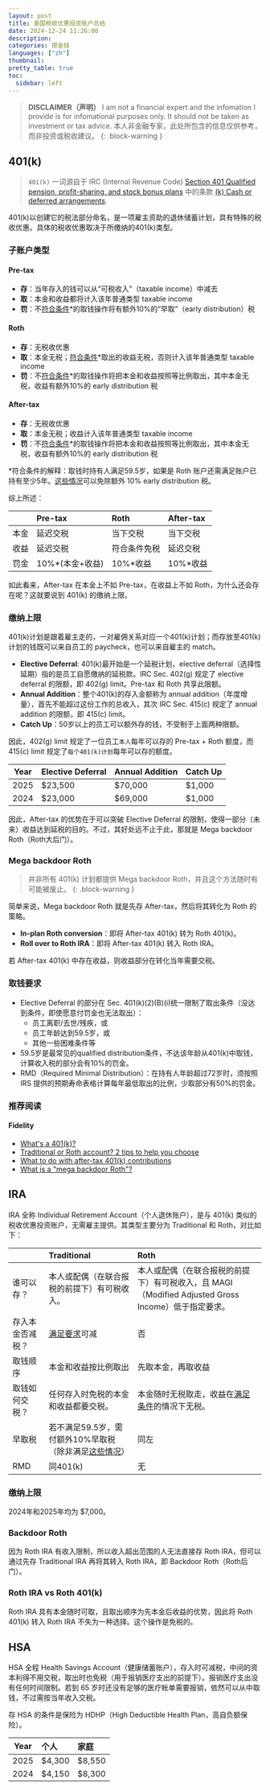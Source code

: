 ```yaml
---
layout: post
title: 美国税收优惠投资账户总结
date: 2024-12-24 11:26:00
description: 
categories: 掷金钱
languages: ["zh"]
thumbnail:
pretty_table: true
toc:
  sidebar: left
---
```


> **DISCLAIMER（声明）**
> I am not a financial expert and the infomation I provide is for infomational purposes only. It should not be taken as investment or tax advice.
> 本人非金融专家，此处所包含的信息仅供参考，而非投资或税收建议。
{: .block-warning }

## 401(k)

> `401(k)` 一词源自于 IRC (Internal Revenue Code) [Section 401 Qualified pension, profit-sharing, and stock bonus plans](https://uscode.house.gov/view.xhtml?hl=false&edition=prelim&req=granuleid%3AUSC-prelim-title26-section401&num=0&saved=%7CZ3JhbnVsZWlkOlVTQy1wcmVsaW0tdGl0bGUyNi1zZWN0aW9uNDAx%7C%7C%7C0%7Cfalse%7Cprelim) 中的条款 [(k) Cash or deferred arrangements](https://bradfordtaxinstitute.com/Endnotes/IRC_Section_401k.pdf).

401(k)以创建它的税法部分命名，是一项雇主资助的退休储蓄计划，具有特殊的税收优惠。具体的税收优惠取决于所缴纳的401(k)类型。

### 子账户类型
#### Pre-tax
- **存**：当年存入的钱可以从“可税收入”（taxable income）中减去
- **取**：本金和收益都将计入该年普通类型 taxable income
- **罚**：不<u>符合条件</u>*的取钱操作将有额外10%的“早取”（early distribution）税


#### Roth
- **存**：无税收优惠
- **取**：本金无税；<u>符合条件</u>*取出的收益无税，否则计入该年普通类型 taxable income
- **罚**：不<u>符合条件</u>*的取钱操作将把本金和收益按照等比例取出，其中本金无税，收益有额外10%的 early distribution 税

#### After-tax
- **存**：无税收优惠
- **取**：本金无税；收益计入该年普通类型 taxable income
- **罚**：不<u>符合条件</u>*的取钱操作将把本金和收益按照等比例取出，其中本金无税，收益有额外10%的 early distribution 税

*符合条件的解释：取钱时持有人满足59.5岁，如果是 Roth 账户还需满足账户已持有至少5年。[这些情况](https://www.irs.gov/retirement-plans/plan-participant-employee/retirement-topics-exceptions-to-tax-on-early-distributions)可以免除额外 10% early distribution 税。

综上所述：

|| Pre-tax | Roth | After-tax |
|:-----------| :----------- | :------------- | :------------ |
|本金| 延迟交税   |    当下交税    |       当下交税 |
|收益| 延迟交税   |    符合条件免税    |       延迟交税 |
|罚金| 10%*(本金+收益)    |    10%*收益    |       10%*收益 |

<p></p>

如此看来，After-tax 在本金上不如 Pre-tax，在收益上不如 Roth，为什么还会存在呢？这就要说到 401(k) 的缴纳上限。

### 缴纳上限
401(k)计划是跟着雇主走的，一对雇佣关系对应一个401(k)计划；而存放至401(k)计划的钱既可以来自员工的 paycheck，也可以来自雇主的 match。
- **Elective Deferral**: 401(k)最开始是一个延税计划，elective deferral（选择性延期）指的是员工自愿缴纳的延税款。IRC Sec. 402(g) 规定了 elective deferral 的限额，即 402(g) limit。Pre-tax 和 Roth 共享此限额。
- **Annual Addition**：整个401(k)的存入金额称为 annual addition（年度增量），首先不能超过这份工作的总收入，其次 IRC Sec. 415(c) 规定了 annual addition 的限额，即 415(c) limit。
- **Catch Up**：50岁以上的员工可以额外存的钱，不受制于上面两种限额。

因此，402(g) limit 规定了一位员工`本人`每年可以存的 Pre-tax + Roth 额度，而 415(c) limit 规定了`每个401(k)计划`每年可以存的额度。

|Year| Elective Deferral | Annual Addition | Catch Up |
|-----------| :----------- | :------------- | :------------ |
|2025| $23,500   |    $70,000    |       $1,000  |
|2024| $23,000   |    $69,000    |       $1,000  |

<p></p>

因此，After-tax 的优势在于可以突破 Elective Deferral 的限制，使得一部分（未来）收益达到延税的目的。不过，其好处远不止于此，那就是 Mega backdoor Roth（Roth大后门）。

### Mega backdoor Roth
> 并非所有 401(k) 计划都提供 Mega backdoor Roth，并且这个方法随时有可能被废止。
{: .block-warning }

简单来说，Mega backdoor Roth 就是先存 After-tax，然后将其转化为 Roth 的策略。
- **In-plan Roth conversion**：即将 After-tax 401(k) 转为 Roth 401(k)。
- **Roll over to Roth IRA**：即将 After-tax 401(k) 转入 Roth IRA。

若 After-tax 401(k) 中存在收益，则收益部分在转化当年需要交税。

### 取钱要求
- Elective Deferral 的部分在 Sec. 401(k)(2)(B)(i)统一限制了取出条件（没达到条件，即使愿意付罚金也无法取出）：
  - 员工离职/去世/残疾，或
  - 员工年龄达到59.5岁，或
  - 其他一些困难条件等
- 59.5岁是最常见的qualified distribution条件，不达该年龄从401(k)中取钱，计算收入税的部分会有10%的罚金。
- RMD（Required Minimal Distribution）：在持有人年龄超过72岁时，须按照 IRS 提供的预期寿命表格计算每年最低取出的比例，少取部分有50%的罚金。

### 推荐阅读
#### Fidelity
- [What's a 401(k)?](https://www.fidelity.com/learning-center/smart-money/what-is-a-401k)
- [Traditional or Roth account? 2 tips to help you choose ](https://www.fidelity.com/viewpoints/retirement/spender-or-saver)
- [What to do with after-tax 401(k) contributions](https://www.fidelity.com/viewpoints/retirement/401k-contributions)
- [What is a "mega backdoor Roth"?](https://www.fidelity.com/learning-center/personal-finance/mega-backdoor-roth)

## IRA
IRA 全称 Individual Retirement Account（个人退休账户），是与 401(k) 类似的税收优惠投资账户，无需雇主提供。其类型主要分为 Traditional 和 Roth，对比如下：

|| Traditional| Roth |
|-----------| :----------- | :------------- |
|谁可以存？| 本人或配偶（在联合报税的前提下）有可税收入。| 本人或配偶（在联合报税的前提下）有可税收入，且 MAGI（Modified Adjusted Gross Income）低于指定要求。|
|存入本金否减税？| [满足要求](https://www.irs.gov/retirement-plans/ira-deduction-limits)可减   |    否    |
|取钱顺序|本金和收益按比例取出|先取本金，再取收益|
|取钱如何交税？|任何存入时免税的本金和收益都要交税。|本金随时无税取走，收益在[满足条件](https://www.irs.gov/publications/p590b#en_US_2023_publink100089543)的情况下无税。|
|早取税|若不满足59.5岁，需付额外10%早取税（除非满足[这些情况](https://www.irs.gov/retirement-plans/plan-participant-employee/retirement-topics-exceptions-to-tax-on-early-distributions)）|同左|
|RMD|同401(k)|无|

<p></p>

### 缴纳上限

2024年和2025年均为 $7,000。

### Backdoor Roth
因为 Roth IRA 有收入限制，所以收入超出范围的人无法直接存 Roth IRA，但可以通过先存 Traditional IRA 再将其转入 Roth IRA，即 Backdoor Roth（Roth后门）。

### Roth IRA vs Roth 401(k)
Roth IRA 具有本金随时可取，且取出顺序为先本金后收益的优势，因此将 Roth 401(k) 转入 Roth IRA 不失为一种选择。这个操作是免税的。

## HSA
HSA 全程 Health Savings Account（健康储蓄账户），存入时可减税，中间的资本利得不用交税，取出时也免税（用于报销医疗支出的前提下）。报销医疗支出没有任何时间限制。若到 65 岁时还没有足够的医疗帐单需要报销，依然可以从中取钱，不过需按当年收入交税。

存 HSA 的条件是保险为 HDHP（High Deductible Health Plan，高自负额保险）。

|Year| 个人 | 家庭 |
|-----------| :----------- | :------------- |
|2025| $4,300  |    $8,550    | 
|2024| $4,150   |    $8,300    | 

<p></p>